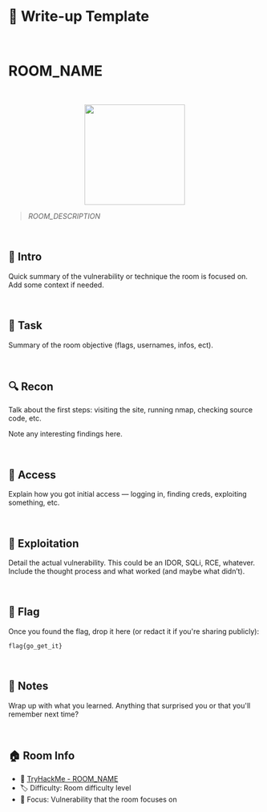 # 📄 Write-up Template

<br>

# ROOM_NAME

<br>

<p align="center">
  <img src="ROOM_ICON_URL" width="200">
</p>

> *ROOM_DESCRIPTION*

<br>

## 🧠 Intro
Quick summary of the vulnerability or technique the room is focused on. Add some context if needed.

<br>

## 🎯 Task
Summary of the room objective (flags, usernames, infos, ect).

<br>

## 🔍 Recon
Talk about the first steps: visiting the site, running nmap, checking source code, etc.

Note any interesting findings here.

<br>

## 🔑 Access
Explain how you got initial access — logging in, finding creds, exploiting something, etc.

<br>

## 🧪 Exploitation
Detail the actual vulnerability. This could be an IDOR, SQLi, RCE, whatever. Include the thought process and what worked (and maybe what didn’t).

<br>

## 🏁 Flag
Once you found the flag, drop it here (or redact it if you're sharing publicly):

```
flag{go_get_it}
```

<br>

## 📝 Notes
Wrap up with what you learned. Anything that surprised you or that you'll remember next time?

<br>

## 🏠 Room Info
- 🧩 [TryHackMe - ROOM_NAME](https://tryhackme.com/room/ROOM_NAME)
- 🏷️ Difficulty: Room difficulty level
- 🧠 Focus: Vulnerability that the room focuses on
